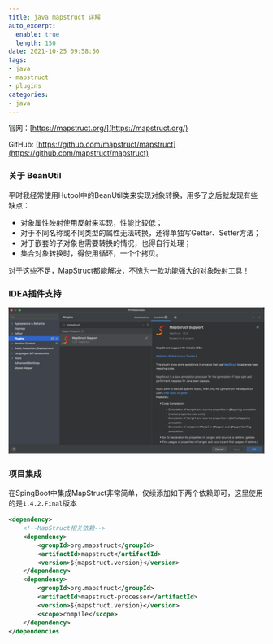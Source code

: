 ```yaml
---
title: java mapstruct 详解
auto_excerpt:
  enable: true
  length: 150
date: 2021-10-25 09:58:50
tags:
- java
- mapstruct
- plugins
categories:
- java
---
```


官网：[https://mapstruct.org/](https://mapstruct.org/)

GitHub: [https://github.com/mapstruct/mapstruct](https://github.com/mapstruct/mapstruct)

### 关于 BeanUtil

平时我经常使用Hutool中的BeanUtil类来实现对象转换，用多了之后就发现有些缺点：

- 对象属性映射使用反射来实现，性能比较低；
- 对于不同名称或不同类型的属性无法转换，还得单独写Getter、Setter方法；
- 对于嵌套的子对象也需要转换的情况，也得自行处理；
- 集合对象转换时，得使用循环，一个个拷贝。

对于这些不足，MapStruct都能解决，不愧为一款功能强大的对象映射工具！

### IDEA插件支持

![](/img/mapstruct-plugins.png)

### 项目集成

在SpingBoot中集成MapStruct非常简单，仅续添加如下两个依赖即可，这里使用的是`1.4.2.Final`版本

```xml
<dependency>
    <!--MapStruct相关依赖-->
    <dependency>
        <groupId>org.mapstruct</groupId>
        <artifactId>mapstruct</artifactId>
        <version>${mapstruct.version}</version>
    </dependency>
    <dependency>
        <groupId>org.mapstruct</groupId>
        <artifactId>mapstruct-processor</artifactId>
        <version>${mapstruct.version}</version>
        <scope>compile</scope>
    </dependency>
</dependencies
```

